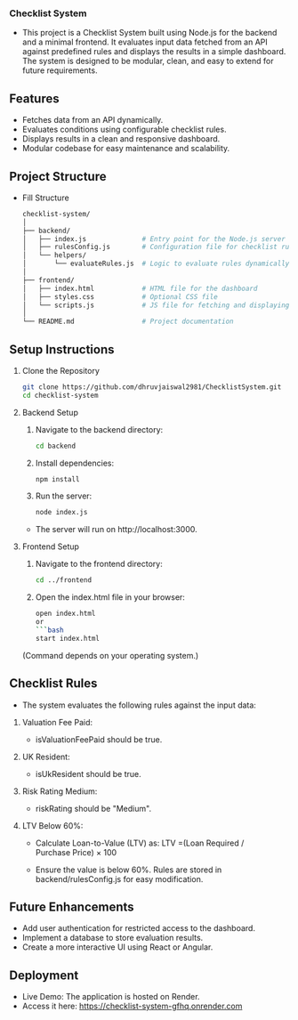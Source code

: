 ### Checklist System

- This project is a Checklist System built using Node.js for the backend and a minimal frontend. It evaluates input data fetched from an API against predefined rules and displays the results in a simple dashboard. The system is designed to be modular, clean, and easy to extend for future requirements.

## Features
- Fetches data from an API dynamically.
- Evaluates conditions using configurable checklist rules.
- Displays results in a clean and responsive dashboard.
- Modular codebase for easy maintenance and scalability.

## Project Structure
- Fill Structure
    ```bash
    checklist-system/
    │
    ├── backend/
    │   ├── index.js              # Entry point for the Node.js server
    │   ├── rulesConfig.js        # Configuration file for checklist rules
    │   └── helpers/
    │       └── evaluateRules.js  # Logic to evaluate rules dynamically
    │
    ├── frontend/
    │   ├── index.html            # HTML file for the dashboard
    │   ├── styles.css            # Optional CSS file
    │   └── scripts.js            # JS file for fetching and displaying results
    │
    └── README.md                 # Project documentation


## Setup Instructions
1. Clone the Repository
    ```bash
    git clone https://github.com/dhruvjaiswal2981/ChecklistSystem.git
    cd checklist-system

2. Backend Setup
    1.  Navigate to the backend directory:

        ```bash
        cd backend

    2. Install dependencies:

        ```bash
        npm install

    3. Run the server:

        ```bash
        node index.js
    - The server will run on http://localhost:3000.

3. Frontend Setup

    1. Navigate to the frontend directory:

        ```bash
        cd ../frontend

    2. Open the index.html file in your browser:

        ```bash
        open index.html
        or
        ```bash
        start index.html
    (Command depends on your operating system.)

## Checklist Rules
- The system evaluates the following rules against the input data:

1. Valuation Fee Paid:

    - isValuationFeePaid should be true.

2. UK Resident:

    - isUkResident should be true.

3. Risk Rating Medium:

    - riskRating should be "Medium".

4. LTV Below 60%:

    - Calculate Loan-to-Value (LTV) as:
        LTV =(Loan Required / Purchase Price) × 100

    - Ensure the value is below 60%.
Rules are stored in backend/rulesConfig.js for easy modification.  

## Future Enhancements
- Add user authentication for restricted access to the dashboard.
- Implement a database to store evaluation results.
- Create a more interactive UI using React or Angular.

## Deployment

- Live Demo: The application is hosted on Render.
- Access it here: https://checklist-system-gfhq.onrender.com